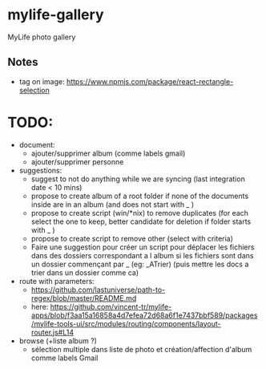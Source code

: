# mylife-gallery
MyLife photo gallery

## Notes
 - tag on image: https://www.npmjs.com/package/react-rectangle-selection

# TODO:
 - document:
   - ajouter/supprimer album (comme labels gmail)
   - ajouter/supprimer personne
 - suggestions:
   - suggest to not do anything while we are syncing (last integration date < 10 mins)
   - propose to create album of a root folder if none of the documents inside are in an album (and does not start with _ )
   - propose to create script (win/\*nix) to remove duplicates (for each select the one to keep, better candidate for deletion if folder starts with _ )
   - propose to create script to remove other (select with criteria)
   - Faire une suggestion pour créer un script pour déplacer les fichiers dans des dossiers correspondant a l album si les fichiers sont dans un dossier commençant par _ (eg: \_ATrier) (puis mettre les docs a trier dans un dossier comme ca)
 - route with parameters:
   - https://github.com/lastuniverse/path-to-regex/blob/master/README.md
   - here: https://github.com/vincent-tr/mylife-apps/blob/f3aa15a16858a4d7efea72d68a6f1e7437bbf589/packages/mylife-tools-ui/src/modules/routing/components/layout-router.js#L14
 - browse (+liste album ?)
   - sélection multiple dans liste de photo et création/affection d'album comme labels Gmail
